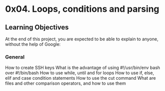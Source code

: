 # 0x04. Loops, conditions and parsing

## Learning Objectives
At the end of this project, you are expected to be able to explain to anyone, without the help of Google:

### General
How to create SSH keys
What is the advantage of using #!/usr/bin/env bash over #!/bin/bash
How to use while, until and for loops
How to use if, else, elif and case condition statements
How to use the cut command
What are files and other comparison operators, and how to use them
